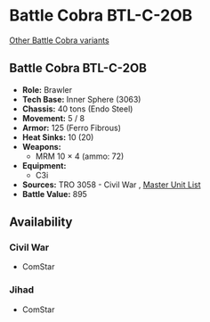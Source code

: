 # Battle Cobra BTL-C-2OB 

[Other Battle Cobra variants](../battle_cobra.md) 

## Battle Cobra BTL-C-2OB 

- **Role:** Brawler 
- **Tech Base:** Inner Sphere (3063) 
- **Chassis:** 40 tons (Endo Steel) 
- **Movement:** 5 / 8 
- **Armor:** 125 (Ferro Fibrous) 
- **Heat Sinks:** 10 (20) 
- **Weapons:** 
  - MRM 10 × 4 (ammo: 72) 
- **Equipment:** 
  - C3i 
- **Sources:** TRO 3058 - Civil War , [Master Unit List](http://masterunitlist.info/Unit/Details/265/battle-cobra-btl-c-2ob) 
- **Battle Value:** 895 

## Availability 

### Civil War 

- ComStar 

### Jihad 

- ComStar 

